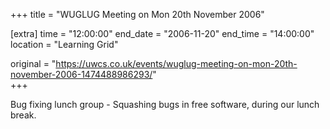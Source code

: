 +++
title = "WUGLUG Meeting on Mon 20th November 2006"

[extra]
time = "12:00:00"
end_date = "2006-11-20"
end_time = "14:00:00"
location = "Learning Grid"

original = "https://uwcs.co.uk/events/wuglug-meeting-on-mon-20th-november-2006-1474488986293/"    
+++

Bug fixing lunch group - Squashing bugs in free software, during our lunch break.

